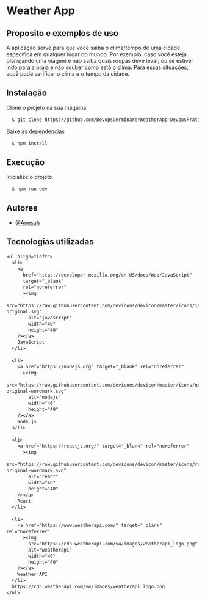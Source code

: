 
# Weather App


## Proposito e exemplos de uso
A aplicação serve para que você saiba o clima/tempo de uma cidade específica em qualquer lugar do mundo. Por exemplo, caso você esteja planejando uma viagem e não saiba quais roupas deve levar, ou se estiver indo para a praia e não souber como está o clima. Para essas situações, você pode verificar o clima e o tempo da cidade.


## Instalação

Clone o projeto na sua máquina

```bash
  $ git clone https://github.com/DevopsGerminare/WeatherApp-DevopsPratica.git
```
Baixe as dependencias

```bash
  $ npm install
```

## Execução
Inicialize o projeto

```bash
  $ npm run dev
```

## Autores
- [@Anesuh](https://www.github.com/Anesuh)


## Tecnologias utilizadas
    <ul align="left">
      <li>
        <a
          href="https://developer.mozilla.org/en-US/docs/Web/JavaScript"
          target="_blank"
          rel="noreferrer"
          ><img
            src="https://raw.githubusercontent.com/devicons/devicon/master/icons/javascript/javascript-original.svg"
            alt="javascript"
            width="40"
            height="40"
        /></a>
        JavaScript
      </li>

      <li>
        <a href="https://nodejs.org" target="_blank" rel="noreferrer"
          ><img
            src="https://raw.githubusercontent.com/devicons/devicon/master/icons/nodejs/nodejs-original-wordmark.svg"
            alt="nodejs"
            width="40"
            height="40"
        /></a>
        Node.js
      </li>

      <li>
        <a href="https://reactjs.org/" target="_blank" rel="noreferrer"
          ><img
            src="https://raw.githubusercontent.com/devicons/devicon/master/icons/react/react-original-wordmark.svg"
            alt="react"
            width="40"
            height="40"
        /></a>
        React
      </li>

      <li>
        <a href="https://www.weatherapi.com/" target="_blank" rel="noreferrer"
          ><img
            src="https://cdn.weatherapi.com/v4/images/weatherapi_logo.png"
            alt="weatherapi"
            width="40"
            height="40"
        /></a>
        Weather API
      </li>
      https://cdn.weatherapi.com/v4/images/weatherapi_logo.png
    </ul>

